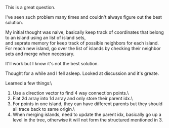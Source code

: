This is a great question.

I've seen such problem many times and couldn't always figure out the best solution.

My initial thought was naive, basically keep track of coordinates that belong to an island using an list of island sets, \
and seprate memory for keep track of possible neighbors for each island.\
For reach new island, go over the list of islands by checking their neighbor sets and merge when necessary.

It'll work but I know it's not the best solution.

Thought for a while and I fell asleep. Looked at discussion and it's greate.

Learned a few things:\
1. Use a direction vector to find 4 way connection points.\
2. Flat 2d array into 1d array and only store their parent idx.\
3. For points in one island, they can have different parents but they should all trace back to same origin.\
4. When merging islands, need to update the parent idx, basically go up a level in the tree, otherwise it will not form the structured mentioned in 3.
